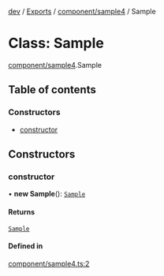 [dev](../README.md) / [Exports](../modules.md) / [component/sample4](../modules/component_sample4.md) / Sample

# Class: Sample

[component/sample4](../modules/component_sample4.md).Sample

## Table of contents

### Constructors

- [constructor](component_sample4.Sample.md#constructor)

## Constructors

### constructor

• **new Sample**(): [`Sample`](component_sample4.Sample.md)

#### Returns

[`Sample`](component_sample4.Sample.md)

#### Defined in

[component/sample4.ts:2](https://github.com/s-shima999/typedoc/blob/d2cec91/src/component/sample4.ts#L2)
